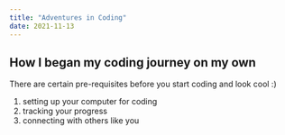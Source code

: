```yaml
---
title: "Adventures in Coding"
date: 2021-11-13
---
```


## How I began my coding journey on my own

There are certain pre-requisites before you start coding and look cool :)

1. setting up your computer for coding
2. tracking your progress
3. connecting with others like you


